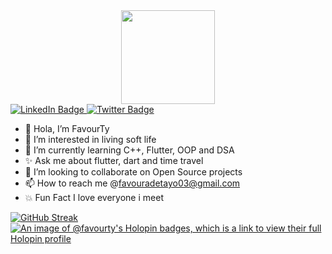 <div id="header" align="center">
  <img src="https://media1.giphy.com/media/igRW3jH2LcCVzMqi5F/giphy.gif?cid=ecf05e47wop14z9ec8vkhwz4xxt1f2uyowyvok4ln0rqqfkf&ep=v1_gifs_related&rid=giphy.gif&ct=s" width="150"/>
</div>

<div id="badges">
  <a href="www.linkedin.com/in/adeyemi-favour-adetayo-72800222a">
    <img src="https://img.shields.io/badge/LinkedIn-blue?style=for-the-badge&logo=linkedin&logoColor=white" alt="LinkedIn Badge"/>
  </a>
  <a href="https://twitter.com/favvyhn">
    <img src="https://img.shields.io/badge/Twitter-blue?style=for-the-badge&logo=twitter&logoColor=white" alt="Twitter Badge"/>
  </a>
</div>

- 👋 Hola, I’m FavourTy
- 👀 I’m interested in living soft life
- 🌱 I’m currently learning C++, Flutter, OOP and  DSA
- ✨ Ask me about flutter, dart and time travel
- 💞️ I’m looking to collaborate on Open Source projects
- 📫 How to reach me @favouradetayo03@gmail.com
- 💥 Fun Fact I love everyone i meet
  
 [![GitHub Streak](https://streak-stats.demolab.com?user=favourTy&theme=solarized-dark)](https://git.io/streak-stats)
 [![An image of @favourty's Holopin badges, which is a link to view their full Holopin profile](https://holopin.me/favourty)](https://holopin.io/@favourty)

<!---
FavourTy/FavourTy is a ✨ special ✨ repository because its `README.md` (this file) appears on your GitHub profile.

You can click the Preview link to take a look at your changes.
--->
